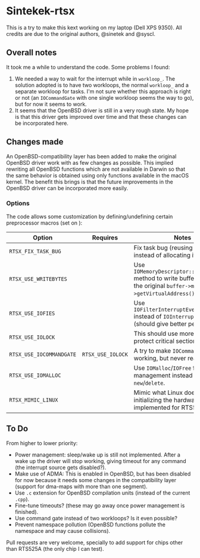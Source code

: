 # Sintekek-rtsx

This is a try to make this kext working on my laptop (Dell XPS 9350). All credits are due to the original authors, @sinetek and @syscl.

## Overall notes

It took me a while to understand the code. Some problems I found:

1. We needed a way to wait for the interrupt while in `workloop_`. The solution adopted is to have two workloops, the normal `workloop_` and a separate workloop for tasks. I'm not sure whether this approach is right or not (an `IOCommandGate` with one single workloop seems the way to go), but for now it seems to work.
1. It seems that the OpenBSD driver is still in a very rough state. My hope is that this driver gets improved over time and that these changes can be incorporated here.

## Changes made

An OpenBSD-compatibility layer has been added to make the original OpenBSD driver work with as few changes as possible. This implied rewriting all OpenBSD functions which are not available in Darwin so that the same behavior is obtained using only functions available in the macOS kernel. The benefit this brings is that the future improvements in the OpenBSD driver can be incorporated more easily.

### Options

The code allows some customization by defining/undefining certain preprocessor macros (set on ):

| Option                   | Requires          | Notes                                                                                                                       |
|--------------------------|-------------------|-----------------------------------------------------------------------------------------------------------------------------|
| `RTSX_FIX_TASK_BUG`      |                   | Fix task bug (reusing task pointer instead of allocating it).                                                               |
| `RTSX_USE_WRITEBYTES`    |                   | Use `IOMemoryDescriptor::writeBytes()` method to write buffer instead of the original `buffer->map()->getVirtualAddress()`. |
| `RTSX_USE_IOFIES`        |                   | Use `IOFilterInterruptEventSource` instead of `IOInterruptEventSource` (should give better performance)                     |
| `RTSX_USE_IOLOCK`        |                   | This should use more locks to protect critical sections.                                                                    |
| `RTSX_USE_IOCOMMANDGATE` | `RTSX_USE_IOLOCK` | A try to make `IOCommandGate` working, but never really worked.                                                             |
| `RTSX_USE_IOMALLOC`      |                   | Use `IOMalloc`/`IOFree` for memory management instead of `new`/`delete`.                                                    |
| `RTSX_MIMIC_LINUX`       |                   | Mimic what Linux does when initializing the hardware (only implemented for RTS525A).                                        |

## To Do

From higher to lower priority:

 - Power management: sleep/wake up is still not implemented. After a wake up the driver will stop working, giving timeout for any command (the interrupt source gets disabled?).
 - Make use of ADMA: This is enabled in OpenBSD, but has been disabled for now because it needs some changes in the compatibility layer (support for dma-maps with more than one segment).
 - Use `.c` extension for OpenBSD compilation units (instead of the current `.cpp`).
 - Fine-tune timeouts? (these may go away once power management is finished).
 - Use command gate instead of two workloops? Is it even possible?
 - Prevent namespace pollution (OpenBSD functions pollute the namespace and may cause collisions).

Pull requests are very welcome, specially to add support for chips other than RTS525A (the only chip I can test).
